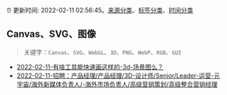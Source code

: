 :alarm_clock: 更新时间: 2022-02-11 02:56:45。[来源分类](../README.md)、[标签分类](../TAGS.md)、[时间分类](../TIMELINE.md)

## Canvas、SVG、图像


> 关键字：`Canvas`、`SVG`、`WebGL`、`3D`、`PNG`、`WebP`、`RGB`、`GUI`



- [2022-02-11-有啥工具能快速画这样的-3d-场景图么？](https://www.v2ex.com/t/833129) 
- [2022-02-11-招聘：产品经理/产品经理/3D-设计师/Senior/Leader-运营-元宇宙/海外新媒体负责人/-海外市场负责⼈/⾼级营销策划/⾼级整合营销经理](https://www.v2ex.com/t/833114) 